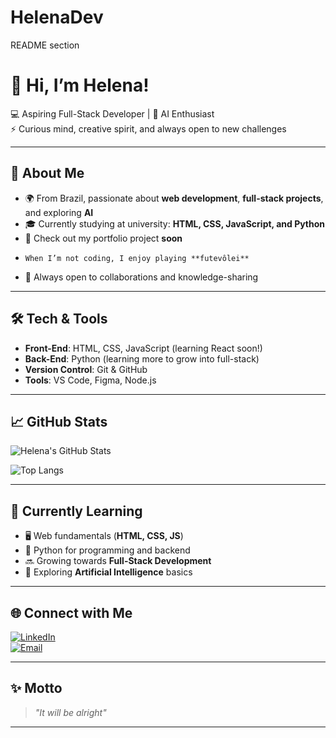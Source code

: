 # HelenaDev
README section
# 👋 Hi, I’m Helena!  

💻 Aspiring Full-Stack Developer | 🤖 AI Enthusiast  
⚡ Curious mind, creative spirit, and always open to new challenges  

---

## 🚀 About Me  
- 🌍 From Brazil, passionate about **web development**, **full-stack projects**, and exploring **AI**  
- 🎓 Currently studying at university: **HTML, CSS, JavaScript, and Python**  
- 📂 Check out my portfolio project **soon** 
-     When I’m not coding, I enjoy playing **futevôlei**  
- 🤝 Always open to collaborations and knowledge-sharing  

---

## 🛠️ Tech & Tools  
- **Front-End**: HTML, CSS, JavaScript (learning React soon!)  
- **Back-End**: Python (learning more to grow into full-stack)  
- **Version Control**: Git & GitHub  
- **Tools**: VS Code, Figma, Node.js  

---

## 📈 GitHub Stats  
![Helena's GitHub Stats](https://github-readme-stats.vercel.app/api?username=lenadntt&show_icons=true&theme=radical)  

![Top Langs](https://github-readme-stats.vercel.app/api/top-langs/?username=lenadntt&layout=compact&theme=radical)  

---

## 🌱 Currently Learning  
- 🖥️ Web fundamentals (**HTML, CSS, JS**)  
- 🐍 Python for programming and backend  
- 🔜 Growing towards **Full-Stack Development**  
- 🤖 Exploring **Artificial Intelligence** basics  

---

## 🌐 Connect with Me  
[![LinkedIn](https://img.shields.io/badge/LinkedIn-0077B5?style=for-the-badge&logo=linkedin&logoColor=white)](https://www.linkedin.com/in/helenatrombetta)   
[![Email](https://img.shields.io/badge/Email-D14836?style=for-the-badge&logo=gmail&logoColor=white)](mailto:helenadnttrombetta@gmail.com)  

---

## ✨ Motto  
> *"It will be alright"*

---
